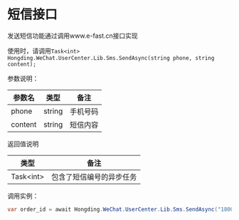 # 短信接口

发送短信功能通过调用www.e-fast.cn接口实现

使用时，请调用`Task<int> Hongding.WeChat.UserCenter.Lib.Sms.SendAsync(string phone, string content);`

参数说明：

| 参数名 | 类型 | 备注 |
|-------|------|------|
| phone | string | 手机号码 |
| content | string | 短信内容 |

返回值说明

| 类型 | 备注 |
|-----|------|
| Task&lt;int&gt; | 包含了短信编号的异步任务 |

调用实例：

```c#
var order_id = await Hongding.WeChat.UserCenter.Lib.Sms.SendAsync("18000000000", "Hello World");
```